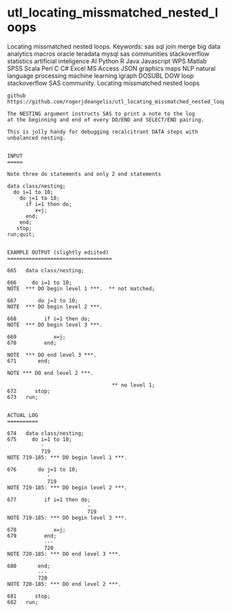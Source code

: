 # utl_locating_missmatched_nested_loops
Locating missmatched nested loops.  Keywords: sas sql join merge big data analytics macros oracle teradata mysql sas communities stackoverflow statistics artificial inteligence AI Python R Java Javascript WPS Matlab SPSS Scala Perl C C# Excel MS Access JSON graphics maps NLP natural language processing machine learning igraph DOSUBL DOW loop stackoverflow SAS community.
    Locating missmatched nested loops

    github
    https://github.com/rogerjdeangelis/utl_locating_missmatched_nested_loops

    The NESTING argument instructs SAS to print a note to the log
    at the beginning and end of every DO/END and SELECT/END pairing.

    This is jolly handy for debugging recalcitrant DATA steps with unbalanced nesting.


    INPUT
    =====

    Note three do statements and only 2 end statements

    data class/nesting;
      do i=1 to 10;
        do j=1 to 10;
          if i=1 then do;
             x=j;
          end;
        end;
       stop;
    run;quit;


    EXAMPLE OUTPUT (slightly ediited)
    ==================================

    665   data class/nesting;

    666     do i=1 to 10;
    NOTE  *** DO begin level 1 ***.  ** not matched;

    667       do j=1 to 10;
    NOTE  *** DO begin level 2 ***.

    668         if i=1 then do;
    NOTE  *** DO begin level 3 ***.

    669            x=j;
    670         end;

    NOTE  *** DO end level 3 ***.
    671       end;

    NOTE *** DO end level 2 ***.

                                      ** no level 1;
    672      stop;
    673   run;


    ACTUAL LOG
    ==========

    674   data class/nesting;
    675     do i=1 to 10;
               -
               719
    NOTE 719-185: *** DO begin level 1 ***.

    676       do j=1 to 10;
                 -
                 719
    NOTE 719-185: *** DO begin level 2 ***.

    677         if i=1 then do;
                              -
                              719
    NOTE 719-185: *** DO begin level 3 ***.

    678            x=j;
    679         end;
                ---
                720
    NOTE 720-185: *** DO end level 3 ***.

    680       end;
              ---
              720
    NOTE 720-185: *** DO end level 2 ***.

    681      stop;
    682   run;

